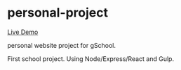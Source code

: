 # personal-project

[Live Demo](http://personal-project.herokuapp.com/)

personal website project for gSchool.

First school project. Using Node/Express/React and Gulp.
